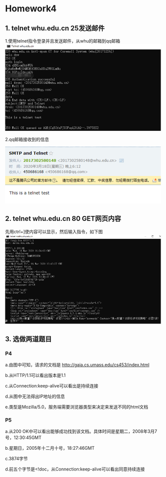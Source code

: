 # Homework4

## 1. telnet whu.edu.cn 25发送邮件
1.使用telnet指令登录并且发送邮件，从whu的邮箱到qq邮箱
![](https://github.com/dubaodan/-/blob/master/homework3/1.png)

2.qq邮箱接收到的信息

![](https://github.com/dubaodan/-/blob/master/homework3/2.png)
## 2. telnet whu.edu.cn 80 GET网页内容
先用ctrl+]使内容可以显示，然后输入指令，如下图
![](https://github.com/dubaodan/-/blob/master/homework3/3.png)


## 3. 选做两道题目
### P4
a.由图中可知，请求的文档是 http://gaia.cs.umass.edu/cs453/index.html

b.从HTTP/1.1可以看出版本是1.1

c.从Connection:keep-alive可以看出是持续连接

d.从图中无法得出IP地址的信息

e.类型是Mozilla/5.0，服务端需要浏览器类型来决定来发送不同的html文档
### P5
a.从200 OK中可以看出能够成功找到该文档。具体时间是星期二，2008年3月7号，12:30:45GMT

b.星期日，2005年十二月十号，18:27:46GMT

c.3874字节

d.前五个字节是<!doc，从Connection:keep-alive可以看出同意持续连接
